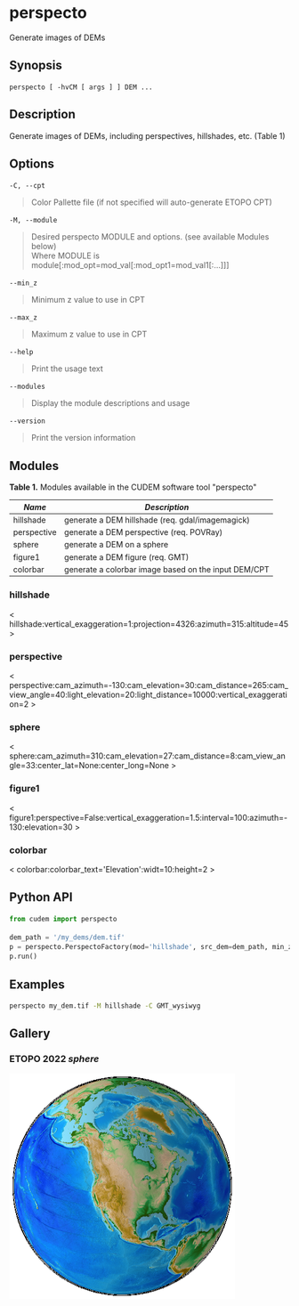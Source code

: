 # perspecto

Generate images of DEMs

## Synopsis

```
perspecto [ -hvCM [ args ] ] DEM ...
```

## Description

Generate images of DEMs, including perspectives, hillshades, etc. (Table 1)

## Options
`-C, --cpt`

> Color Pallette file (if not specified will auto-generate ETOPO CPT)

`-M, --module`

> Desired perspecto MODULE and options. (see available Modules below)\
> Where MODULE is module[:mod_opt=mod_val[:mod_opt1=mod_val1[:...]]]

`--min_z`

> Minimum z value to use in CPT

`--max_z`

> Maximum z value to use in CPT

`--help`

> Print the usage text

`--modules`

> Display the module descriptions and usage

`--version`

> Print the version information

## Modules

**Table 1.** Modules available in the CUDEM software tool "perspecto"

|  ***Name***  |  ***Description*** |
|----------------------|----------------------------------|
| hillshade | generate a DEM hillshade (req. gdal/imagemagick) |
| perspective | generate a DEM perspective (req. POVRay) |
| sphere | generate a DEM on a sphere |
| figure1 | generate a DEM figure (req. GMT) |
| colorbar | generate a colorbar image based on the input DEM/CPT |

### hillshade

< hillshade:vertical_exaggeration=1:projection=4326:azimuth=315:altitude=45 >

### perspective

< perspective:cam_azimuth=-130:cam_elevation=30:cam_distance=265:cam_view_angle=40:light_elevation=20:light_distance=10000:vertical_exaggeration=2 >

### sphere

< sphere:cam_azimuth=310:cam_elevation=27:cam_distance=8:cam_view_angle=33:center_lat=None:center_long=None >

### figure1

< figure1:perspective=False:vertical_exaggeration=1.5:interval=100:azimuth=-130:elevation=30 >

### colorbar

< colorbar:colorbar_text='Elevation':widt=10:height=2 >

## Python API

```python
from cudem import perspecto

dem_path = '/my_dems/dem.tif'
p = perspecto.PerspectoFactory(mod='hillshade', src_dem=dem_path, min_z=-1000, max_z=100)._acquire_module()
p.run()
```

## Examples

```bash
perspecto my_dem.tif -M hillshade -C GMT_wysiwyg
```

## Gallery

### ETOPO 2022 *sphere*
![](/media/etopo22_northAmerica.png)